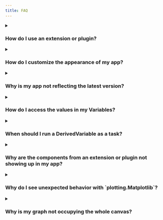 ```yaml
---
title: FAQ
---
```


<details><summary><h3 style={{margin: '0px 0px 0px 0px'}}>How do I use an extension or plugin?</h3></summary>

1. Install the package.

```sh
poetry add dara-components
```

---

```sh
pip install dara-components
```

2. Import the components or functions you need from the extension and use them accordingly.

```python title=page1.py
from bokeh.plotting import figure
from dara.components import Bokeh

def line_plot(x, y):
    figure = ('My Figure')
    ...
    return Bokeh(figure)
```

The same process applies to plugins, however plugins are just plain functions so you will need to run `plugin_function(config_builder_instance)`.

</details>

<details><summary><h3 style={{margin: '0px 0px 0px 0px'}}>How do I customize the appearance of my app?</h3></summary>

Like any web app, your app can be customized with CSS.

<h4> Components </h4>

The appearance of components can be changed directly through its properties or by passing custom CSS into their `raw_css` property. The [**Customizing Components**](/docs/advanced/styling-components) section shows examples and goes through some basic CSS properties you can use to give your app the right look!

<h4> App Themes </h4>

You can also give a specific color-way to your entire application. The [**Themes**](/docs/advanced/custom-themes) section shows examples of how to configure your app with a pre-built theme, along with directing you to a resource on how to make your own themes.

</details>

<details><summary><h3 style={{margin: '0px 0px 0px 0px'}}>Why is my app not reflecting the latest version?</h3></summary>

There are a few reasons why your app might not be showing the latest changes. This section will cover some common fixes for this problem.

<h4> 1. Check if the correct versions appear on pyproject.toml </h4>

Check if the correct versions are on `pyproject.toml` file. And then make sure you tried running:

```
poetry update
```

Alternatively you can remove the `poetry.lock` file and then run:

```
poetry install
```

<h4> 2. Empty browser cache (for Chrome) </h4>

On Chrome right click anywhere on the page and select `inspect`, then right click on the refresh arrow and select `Empty cache and hard reload`.

![Empty cache Screenshot](assets/faq_empty_cache.png)

<h4> 3. Check if you are using the the correct environment </h4>

Sometimes you could be using another virtual environment which has older versions. To check which environment you are using:

```
poetry env info
```

and check if the path matches to the one you expected. If not, you can deactivate the environment with the following:

```
deactivate
source .path/to/venv/bin/activate
```

<h4> 4. Delete your `dist/` folder and run your app again </h4>

The `dist/` folder contains the assets that can actually be hosted on the server. It may not be updated with your latest versions, so it is worth deleting the folder and running `poetry run dara start` again to let it rebuild.

<h4> 5. Check if your environment has the right package versions </h4>

Your environment could have both the latest and older versions of the same packages.

To check go in to `.venv/lib/python3.8/site-packages` and check which versions are present for the Dara packages being used.

Delete your `.venv` file and run either `poetry update` or `poetry install`, this should then create a fresh `.venv`.

</details>

<details><summary><h3 style={{margin: '0px 0px 0px 0px'}}>How do I access the values in my Variables?</h3></summary>

As mentioned in the [**user guide**](./getting-started/interactivity#variables), you cannot extract values or do operations on `Variable`s through traditional python code.

When you pass a variable to a function or method and you print it you will get something like the following:

```python

my_variable = Variable(5)

def my_function(var):
    print(var)
    ...

my_function(my_variable)
>>> uid='dbc82441-dc9a-4d58-baf0-d7822d56f95a' default=5 persist_value=False nested=[]
```

While `Variable`s and `DerivedVariable`s can be passed directly to the components, you may need to extract the value of a `Variable` to render a dynamic layout.

For example, you calculate the results of an experiment and you want the result to be in green text if it is positive and red if it is negative.

```python
from dara.core import DerivedVariable
from dara.components import Text

result = DerivedVariable(run_experiment, variables=[data, model])

def display_results(result_value):
    if result_value > 0:
        return Text(result_value, color='green')
    else:
        return Text(result_value, color='red')

display_results(result)
```

The above function will not work as expected. You must wrap it in a `py_component` decorator like so:

```python
from dara.core import DerivedVariable, py_component
from dara.components import Text

result = DerivedVariable(run_experiment, variables=[data, model])

@py_component
def display_results(result_value):
    if result_value > 0:
        return Text(result_value, color='green')
    else:
        return Text(result_value, color='red')

display_results(result)
```

If you did not have a preference in the way the results were presented, you do not need a `py_component` to extract the value. Therefore, the following suffices:

```python
from dara.core import DerivedVariable, py_component
from dara.components import Text

result = DerivedVariable(run_experiment, variables=[data, model])

def display_results(result_value):
    return Text(result_value)

display_results(result)
```

</details>

<details><summary><h3 style={{margin: '0px 0px 0px 0px'}}>When should I run a DerivedVariable as a task?</h3></summary>

Running a `dara.core.interactivity.derived_variable.DerivedVariable` with `run_as_task=True` tells the app to run the resolver function in a separate process within a process pool, with the `DerivedVariable`'s list of `variables` and `extras`.

As running the `DerivedVariable` as a task is optional, you may be wondering when you should utilize this functionality.

The answer comes down to whether you want to be doing multiple things at one time. python's Global Interpreter Lock (GIL) ensures that you can only have one _thread_ running at any given time. This means you cannot take advantage of multiple processors with concurrent threads. However, python allows _processes_ to be executed in parallel with multiple processors as each process spawned has its own memory and interpreter and thus its own GIL. If you'd like to take advantage of this workaround to the GIL, then you should run your `DerivedVariable` as a task.

This especially helps when you have heavy CPU bound tasks. It enables those tasks to run while leaving the rest of your app still functional in the meantime.

Keep in mind that spawning up a separate process comes with overhead. If the calculation is quick and light, the time it takes to pass your inputs to another process and back or spin up another process could take longer than the calculation itself.

For example, the following example:

```python title=my_app/tasks.py
def add(addend1, addend2):
    return addend1 + addend2
```

```python
from my_app.tasks import add
x, y = Variable(1), Variable(2)

summation = DerivedVariable(
    add,
    variables=[x, y],
    run_as_task=True
)
```

will probably run slower than the same scenario with `run_as_task` set to `False`. However, it still may be worth running as a task if you don't want the calculation to affect other application threads.

It is important to remember that the server uses recursion to resolve the values of `DerivedVariable`s so you can have the following:

```python title=my_app/tasks.py
def add(addend1, addend2):
    return addend1 + addend2

def multiply(factor1, factor2):
    return factor1 * factor2
```

```python
from my_app.tasks import add, multiply

x, y = Variable(1), Variable(2)

summation = DerivedVariable(
    add,
    variables=[x, y],
    run_as_task=True
)

product = DerivedVariable(
    add,
    variables=[summation, Variable(5)],
    run_as_task=True
)
```

The two process for `summation` and `product` are run in parallel, but `product` will wait until the results of `summation` have been resolved.

As mentioned, running `DerivedVariable`s as tasks will help with CPU bound tasks as IO bound tasks depend on the speed of the I/O subsystem, for example how fast a file system can read/write. Spawning up a separate process will not make this file system faster.

If using `DerivedVariable`s as [tasks](./getting-started/interactivity#derivedvariable), remember to set the `task_module` attribute of the config to the name of the module where your task resolver functions are located.

```python title=my_app/main.py
from dara.core import ConfigurationBuilder

config = ConfigurationBuilder()
config.task_module = 'my_app.tasks'
```

</details>

<details><summary><h3 style={{margin: '0px 0px 0px 0px'}}>Why are the components from an extension or plugin not showing up in my app?</h3></summary>

You may have installed and imported an extension but the components from that package are not rendering in your app.

This is probably because you added a new extension and did not rebuild the JavaScript, so the implementation of the new components is not included in your application. You can force the rebuild by running

```sh
poetry run dara start --rebuild
```

If that still does not work, this might mean your component is not registered in the application correctly. The [`import discovery`](./advanced/import-discovery) process should automatically register all the components you are using, however there might be edge cases where that is not possible. You can try explicitly registering the component in question with

```python
from dara.core import ConfigurationBuilder
from some_extension import SomeComponent

config = ConfigurationBuilder()
config.add_component(SomeComponent)
```

</details>

<details><summary><h3 style={{margin: '0px 0px 0px 0px'}}>Why do I see unexpected behavior with `plotting.Matplotlib`?</h3></summary>

This is likely caused by the use of pyplot to create a figure. In the context of the framework you should always use matplotlib's Figure object to instantiate your figure. The reason being that pyplot is not thread safe and can cause some unwanted behavior.

```python
from matplotlib.figure import Figure
from dara.components import Matplotlib

fig = Figure()
...
Matplotlib(fig)
```

</details>
<details><summary><h3 style={{margin: '0px 0px 0px 0px'}}>Why is my graph not occupying the whole canvas?</h3></summary>

Sometimes when rendering a graph inside of a Carousel it might end up looking like this:
![Carousel with a graph not occupying full space](assets/faq_carousel_graph.png)

The problem arises when the Graph component is unable to accurately determine the space available to it. Or if you have a dynamic page and the canvas size is changed.

**Debugging Steps**
1. **Simplify Surrounding Structure:** Start by reducing the complexity of the components surrounding the Graph. Attempt to remove any nested Stacks or unnecessary elements around the graph. This can help isolate the issue and make it easier to identify the root cause.
2. **Forcing a re render:** If you have a dynamic page that changes the size of the graph, you may want to force it to recalculate its size on the click of a button, in this case you can wrap your graph in a `py_component` and force it to recalculate on the button click. 
3. **Provide Feedback if Needed:** If you encounter this issue, we would greatly appreciate your feedback on [GitHub](https://github.com/causalens/dara). Sharing your examples and experiences may shed light on the underlying problem, allowing us to diagnose it more accurately.

</details>
